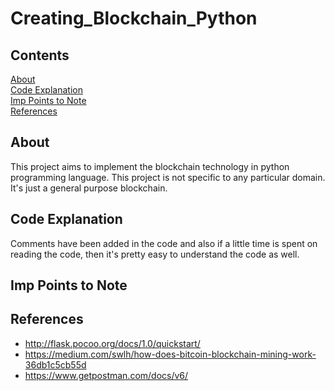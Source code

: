 # Creating_Blockchain_Python

## Contents
  
[About](#about)  
[Code Explanation]()  
[Imp Points to Note](#ImpPointstoNote)  
[References](#references)  

## About  
This project aims to implement the blockchain technology in python programming language. This project is not specific to any particular domain. It's just a general purpose blockchain. 

## Code Explanation
Comments have been added in the code and also if a little time is spent on reading the code, then it's pretty easy to understand the code as well.

## Imp Points to Note


## References

* <http://flask.pocoo.org/docs/1.0/quickstart/>
* <https://medium.com/swlh/how-does-bitcoin-blockchain-mining-work-36db1c5cb55d>
* <https://www.getpostman.com/docs/v6/>

